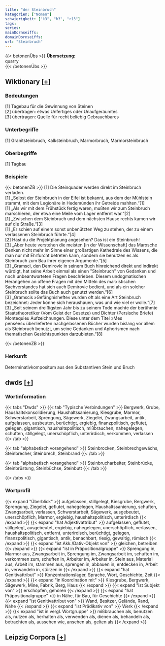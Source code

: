 ```yaml
---
title: "der Steinbruch"
kategorien: ["Nomen"]
schwierigkeit: ["k3", "h3", "r13"]
tags:
series:
mainDornseiffs:
domainDornseiffs:
url: "Steinbruch"
---
```


{{< betonenÜbs >}}
**Übersetzung:**  
quarry  
{{< /betonenÜbs >}}

## Wiktionary [[+](https://de.wiktionary.org/wiki/Steinbruch)]

### Bedeutungen
[1] Tagebau für die Gewinnung von Steinen  
[2] übertragen: etwas Unfertiges oder Unaufgeräumtes  
[3] übertragen: Quelle für recht beliebig Gebrauchbares  

### Unterbegriffe
[1] Granitsteinbruch, Kalksteinbruch, Marmorbruch, Marmorsteinbruch  

### Oberbegriffe
[1] Tagbau  

### Beispiele
{{< betonenZB >}}
[1] Die Steinquader werden direkt im Steinbruch verladen.  
[1] „Selbst der Steinbruch in der Eifel ist bekannt, aus dem der Mühlstein stammt, mit dem Legionäre in Hedemünden ihr Getreide mahlten.“[1]  
[1] „Als wir mit dem Frühstück fertig waren, mußten wir zum Steinbruch marschieren, der etwa eine Meile vom Lager entfernt war.“[2]  
[1] „Zwischen dem Steinbruch und dem nächsten Hause rechts kamen wir auf die Straße.“[3]  
[1] „Er schien auf einem sonst unbenützten Weg zu stehen, der zu einem verlassenen Steinbruch führte.“[4]  
[2] Hast du die Projektplanung angesehen? Das ist ein Steinbruch!  
[3] „Aber heute verstehen die meisten [in der Wissenschaft] das Marxsche Denken nicht mehr im Sinne einer großartigen Kathedrale des Wissens, die man nur mit Ehrfurcht betreten kann, sondern sie benutzen es als Steinbruch zum Bau ihrer eigenen Argumente.“[5]  
[3] „Gramsci, den Demirovic in seinem Buch hinreichend direkt und indirekt würdigt, hat seine Arbeit einmal als einen "Steinbruch" von Gedanken und noch unbeantworteten Fragen beschrieben. Diesem undogmatischen Herangehen an offene Fragen mit den Mitteln des marxistischen Sachverstandes hat sich auch Demirovic bedient, und als ein solcher Steinbruch sollte das Buch auch genutzt werden.“[6]  
[3] „Gramscis »Gefängnishefte« wurden oft als eine Art Steinbruch bezeichnet: Jeder könne sich heraushauen, was und wie viel er wolle.“[7]  
[3] „Seit seinem dreißigsten Jahr bis zu seinem Tode machte der berühmte Staatstheoretiker (Vom Geist der Gesetze) und Dichter (Persische Briefe) Montequieu Aufzeichnungen. Diese unter dem Titel »Mes pensées« überlieferten nachgelassenen Bücher wurden bislang vor allem als Steinbruch benutzt, um seine Gedanken und Aphorismen nach thematischen Gesichtspunkten darzubieten.“[8]  

{{< /betonenZB >}}
### Herkunft
Determinativkompositum aus den Substantiven Stein und Bruch  



## dwds [[+](https://www.dwds.de/wb/Steinbruch)]

### Wortinformation
{{< tabs "Dwds" >}}
{{< tab "Typische Verbindungen" >}}
Bergwerk, Grube, Haushaltskonsolidierung, Haushaltssanierung, Kiesgrube, Marmor, Schwerstarbeit, Sprengung, Sägewerk, Ziegelei, Zwangsarbeit, antik, aufgelassen, ausbeuten, berüchtigt, ergiebig, finanzpolitisch, geflutet, gelegen, gigantisch, haushaltspolitisch, mißbrauchen, nahegelegen, schuften, stillgelegt, unerschöpflich, unterirdisch, verkommen, verlassen
{{< /tab >}}

{{< tab "alphabetisch vorangehend" >}}
Steinbrocken, Steinbrechgewächs, Steinbrecher, Steinbrech, Steinbrand
{{< /tab >}}

{{< tab "alphabetisch vorangehend" >}}
Steinbrucharbeiter, Steinbrücke, Steinbrüstung, Steinbüchse, Steinbutt
{{< /tab >}}

{{< /tabs >}}

### Wortprofil
{{< expand "Überblick" >}} aufgelassen, stillgelegt, Kiesgrube, Bergwerk, Sprengung, Ziegelei, geflutet, nahegelegen, Haushaltssanierung, schuften, Zwangsarbeit, verlassen, Schwerstarbeit, Sägewerk, ausgebeutet, unerschöpflich, Marmor, ergiebig, haushaltspolitisch, unterirdisch {{< /expand >}}
{{< expand "hat Adjektivattribut" >}} aufgelassen, geflutet, stillgelegt, ausgebeutet, ergiebig, nahegelegen, unerschöpflich, verlassen, haushaltspolitisch, entfernt, unterirdisch, berüchtigt, gelegen, finanzpolitisch, gigantisch, antik, benachbart, riesig, gewaltig, römisch {{< /expand >}}
{{< expand "ist Akk./Dativ-Objekt von" >}} gleichen, betreiben {{< /expand >}}
{{< expand "ist in Präpositionalgruppe" >}} Sprengung in, Marmor aus, Zwangsarbeit in, Sprengung im, Zwangsarbeit im, schuften im, verkommen zum, schuften in, Arbeiter im, Arbeiter in, Stein aus, Material aus, Arbeit im, stammen aus, sprengen in, abbauen in, entdecken in, Arbeit in, verwandeln in, stürzen in {{< /expand >}}
{{< expand "hat Genitivattribut" >}} Konzentrationslager, Sprache, Wort, Geschichte, Zeit {{< /expand >}}
{{< expand "in Koordination mit" >}} Kiesgrube, Bergwerk, Sägewerk, Mine, Fabrik, Berg, Haus {{< /expand >}}
{{< expand "ist Subjekt von" >}} erschöpfen, gehören {{< /expand >}}
{{< expand "hat Präpositionalgruppe" >}} in Nähe, für Bau, für Geschichte {{< /expand >}}
{{< expand "ist Genitivattribut von" >}} Wand, Besitzer, Gelände, Rand, Nähe {{< /expand >}}
{{< expand "ist Prädikativ von" >}} Werk {{< /expand >}}
{{< expand "ist in vergl. Wortgruppe" >}} mißbrauchen als, benutzen als, nutzen als, herhalten als, verwenden als, dienen als, behandeln als, betrachten als, aussehen wie, ansehen als, gelten als {{< /expand >}}

## Leipzig Corpora [[+](https://corpora.uni-leipzig.de/en/res?word=Steinbruch&corpusId=deu_newscrawl-public_2018)]

